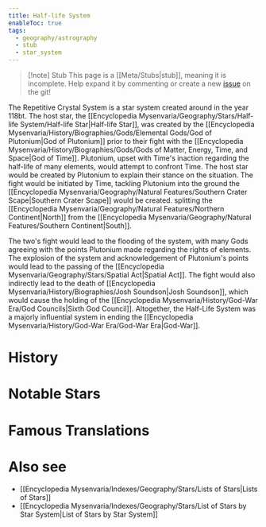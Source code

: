 ```yaml
---
title: Half-life System
enableToc: true
tags:
  - geography/astrography
  - stub
  - star_system
---
```


> [!note] Stub
> This page is a [[Meta/Stubs|stub]], meaning it is incomplete. Help expand it by commenting or create a new [issue](https://github.com/RagtimeGal/quartz--encyclopedia-mysenvaria/issues/new/choose) on the git!


The Repetitive Crystal System is a star system created around in the year 118bt. The host star, the [[Encyclopedia Mysenvaria/Geography/Stars/Half-life System/Half-life Star|Half-life Star]], was created by the [[Encyclopedia Mysenvaria/History/Biographies/Gods/Elemental Gods/God of Plutonium|God of Plutonium]] prior to their fight with the [[Encyclopedia Mysenvaria/History/Biographies/Gods/Gods of Matter, Energy, Time, and Space|God of Time]]. Plutonium, upset with Time's inaction regarding the half-life of many elements, would attempt to confront Time. The host star would be created by Plutonium to explain their stance on the situation. The fight would be initiated by Time, tackling Plutonium into the ground the [[Encyclopedia Mysenvaria/Geography/Natural Features/Southern Crater Scape|Southern Crater Scape]] would be created. splitting the [[Encyclopedia Mysenvaria/Geography/Natural Features/Northern Continent|North]] from the [[Encyclopedia Mysenvaria/Geography/Natural Features/Southern Continent|South]].

The two's fight would lead to the flooding of the system, with many Gods agreeing with the points Plutonium made regarding the rights of elements. The explosion of the system and acknowledgement of Plutonium's points would lead to the passing of the [[Encyclopedia Mysenvaria/Geography/Stars/Spatial Act|Spatial Act]]. The fight would also indirectly lead to the death of [[Encyclopedia Mysenvaria/History/Biographies/Josh Soundson|Josh Soundson]], which would cause the holding of the [[Encyclopedia Mysenvaria/History/God-War Era/God Councils|Sixth God Council]]. Altogether, the Half-Life System was a majorly influential system in ending the [[Encyclopedia Mysenvaria/History/God-War Era/God-War Era|God-War]].
# History

# Notable Stars

# Famous Translations

# Also see
- [[Encyclopedia Mysenvaria/Indexes/Geography/Stars/Lists of Stars|Lists of Stars]]
- [[Encyclopedia Mysenvaria/Indexes/Geography/Stars/List of Stars by Star System|List of Stars by Star System]]
